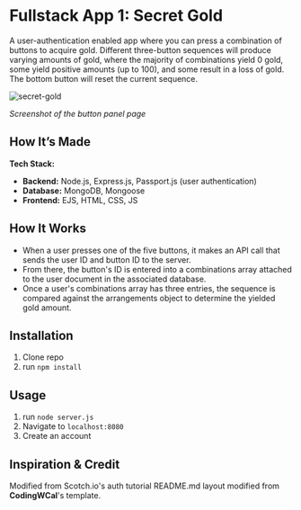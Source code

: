 # Fullstack App 1: Secret Gold

A user-authentication enabled app where you can press a combination of buttons to acquire gold. Different three-button sequences will produce varying amounts of gold, where the majority of combinations yield 0 gold, some yield positive amounts (up to 100), and some result in a loss of gold. The bottom button will reset the current sequence.

![secret-gold](https://github.com/user-attachments/assets/23c96cd2-383a-4e4e-b34f-8b57a6e7239f)

*Screenshot of the button panel page*

## How It’s Made

**Tech Stack:**  
- **Backend:** Node.js, Express.js, Passport.js (user authentication)
- **Database:** MongoDB, Mongoose
- **Frontend:** EJS, HTML, CSS, JS  

## How It Works
- When a user presses one of the five buttons, it makes an API call that sends the user ID and button ID to the server.
- From there, the button's ID is entered into a combinations array attached to the user document in the associated database.
- Once a user's combinations array has three entries, the sequence is compared against the arrangements object to determine the yielded gold amount.

## Installation

1. Clone repo
2. run `npm install`

## Usage

1. run `node server.js`
2. Navigate to `localhost:8080`
3. Create an account

## Inspiration & Credit

Modified from Scotch.io's auth tutorial
README.md layout modified from **CodingWCal**'s template.
